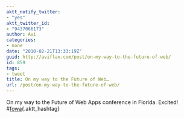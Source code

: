 ```yaml
---
aktt_notify_twitter:
- "yes"
aktt_twitter_id:
- "9437066173"
author: Avi
categories:
- none
date: "2010-02-21T13:33:19Z"
guid: http://aviflax.com/post/on-my-way-to-the-future-of-web/
id: 859
tags:
- tweet
title: On my way to the Future of Web…
url: /post/on-my-way-to-the-future-of-web/
---
```

On my way to the Future of Web Apps conference in Florida. Excited! #[fowa](http://search.twitter.com/search?q=%23fowa){.aktt_hashtag}